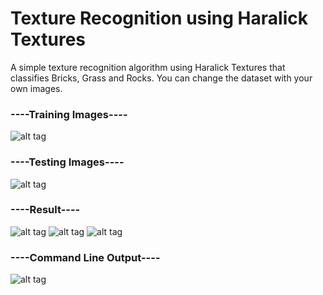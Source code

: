 # Texture Recognition using Haralick Textures

A simple texture recognition algorithm using Haralick Textures that classifies Bricks, Grass and Rocks. 
You can change the dataset with your own images.

### ----Training Images----
![alt tag](https://github.com/Gogul09/Exploring-CV-DL-ML/blob/master/Feature_Extraction/texture_recognition/display/Training%20Data.jpg)

### ----Testing Images----
![alt tag](https://github.com/Gogul09/Exploring-CV-DL-ML/blob/master/Feature_Extraction/texture_recognition/display/Testing%20Data.jpg)

### ----Result----
![alt tag](https://github.com/Gogul09/Exploring-CV-DL-ML/blob/master/Feature_Extraction/texture_recognition/display/test_image_1.jpg)
![alt tag](https://github.com/Gogul09/Exploring-CV-DL-ML/blob/master/Feature_Extraction/texture_recognition/display/test_image_2.jpg)
![alt tag](https://github.com/Gogul09/Exploring-CV-DL-ML/blob/master/Feature_Extraction/texture_recognition/display/test_image_3.jpg)

### ----Command Line Output----
![alt tag](https://github.com/Gogul09/Exploring-CV-DL-ML/blob/master/Feature_Extraction/texture_recognition/display/Output.jpg)
